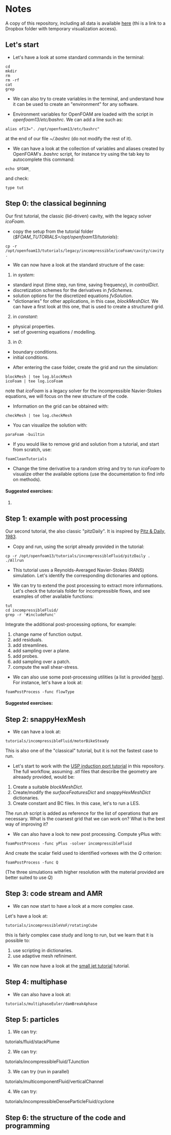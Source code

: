 # Notes

A copy of this repository, including all data is available [here](https://www.dropbox.com/scl/fo/831dyn6jb6kzsjlah0osh/AAJBztjOqlOzHatEmytXSHw?rlkey=677lqu8ws7un1pku7a5hx9cik&st=ij3sskru&dl=0) (thi is a link to a Dropbox folder with temporary visualization access).

## Let's start

* Let's have a look at some standard commands in the terminal: 
```
cd
mkdir
rm
rm -rf 
cat 
grep
```
* We can also try to create variables in the terminal, and understand how it can be used to create an "environment" for any software.

* Environment variables for OpenFOAM are loaded with the script in *openfoam13/etc/bashrc*. We can add a line such as: 
```
alias of13=". /opt/openfoam13/etc/bashrc"
```
at the end of our file *~/.bashrc* (do not modify the rest of it).

* We can have a look at the collection of variables and aliases created by OpenFOAM's *.bashrc* script, for instance try using the tab key to autocomplete this command:
```
echo $FOAM_
```
and check:
```
type tut
```

## Step 0: the classical beginning

Our first tutorial, the classic (lid-driven) cavity, with the legacy solver *icoFoam*. 

* copy the setup from the tutorial folder (*$FOAM_TUTORIALS=/opt/openfoam13/tutorials*):

```
cp -r /opt/openfoam13/tutorials/legacy/incompressible/icoFoam/cavity/cavity .
```

* We can now have a look at the standard structure of the case: 

1. in *system*:
- standard input (time step, run time, saving frequency), in *controlDict*.
- discretization schemes for the derivatives in *fvSchemes*.
- solution options for the discretized equations *fvSolution*.
- "dictionaries" for other applications, in this case, *blockMeshDict*. We can have a first look at this one, that is used to create a structured grid.
2. in *constant*: 
- physical properties.
- set of governing equations / modelling.
3. in *0*: 
- boundary conditions.
- initial conditions.

* After entering the case folder, create the grid and run the simulation:

```
blockMesh | tee log.blockMesh
icoFoam | tee log.icoFoam
```

note that *icoFoam* is a legacy solver for the incompressible Navier-Stokes equations, we will focus on the new structure of the code.

* Information on the grid can be obtained with:
```
checkMesh | tee log.checkMesh
```

* You can visualize the solution with: 
```
paraFoam -builtin
```

* If you would like to remove grid and solution from a tutorial, and start from scratch, use: 
```
foamCleanTutorials 
```

* Change the time derivative to a random string and try to run *icoFoam* to visualize other the available options (use the documentation to find info on methods).

#### Suggested exercises: 
1. 

## Step 1: example with post processing

Our second tutorial, the also classic "pitzDaily". It is inspired by [Pitz & Daily, 1983](https://doi.org/10.2514/3.8290).

* Copy and run, using the script already provided in the tutorial:

```
cp -r /opt/openfoam13/tutorials/incompressibleFluid/pitzDaily . 
./Allrun
```
* This tutorial uses a Reynolds-Averaged Navier-Stokes (RANS) simulation. Let's identify the corresponding dictionaries and options.

* We can try to extend the post processing to extract more informations. Let's check the tutorials folder for incompressible flows, and see examples of other available functions: 

```
tut
cd incompressibleFluid/
grep -r '#includeFunc'
```

Integrate the additional post-processing options, for example:
1. change name of function output.
2. add residuals.
3. add streamlines.
4. add sampling over a plane.
5. add probes.
6. add sampling over a patch.
7. compute the wall shear-stress. 

* We can also use some post-processing utilities (a list is provided [here](https://doc.cfd.direct/openfoam/user-guide-v13/post-processing-functionality#x41-2180007.3)). For instance, let's have a look at: 
```
foamPostProcess -func flowType
```
#### Suggested exercises: 

## Step 2: snappyHexMesh

* We can have a look at:
```
tutorials/incompressibleFluid/motorBikeSteady
```
This is also one of the "classical" tutorial, but it is not the fastest case to run.  

* Let's start to work with the [USP induction port tutorial](./Step_2_snappyHexMesh/USP_induction_port) in this repository. The full workflow, assuming *.stl* files that describe the geometry are alreaady provided, would be:

1. Create a suitable *blockMeshDict*.
2. Create/modify the *surfaceFeaturesDict* and *snappyHexMeshDict* dictionaries.
3. Create constant and BC files. In this case, let's to run a LES.

The *run.sh* script is added as reference for the list of operations that are necessary. What is the coarsest grid that we can work on? What is the best way of improving it?

* We can also have a look to new post processing. Compute yPlus with: 

```
foamPostProcess -func yPlus -solver incompressibleFluid
```

And create the scalar field used to identified vortexes with the *Q* criterion:

```
foamPostProcess -func Q
```
(The three simulations with higher resolution with the material provided are better suited to use *Q*)

## Step 3: code stream and AMR

* We can now start to have a look at a more complex case.

Let's have a look at:
```
tutorials/incompressibleVoF/rotatingCube
```
this is fairly complex case study and long to run, but we learn that it is possible to:

1. use scripting in dictionaries.
2. use adaptive mesh refiniment.

* We can now have a look at the [small jet tutorial](./Step_3_scripts_and_AMR/small_jet) tutorial. 

## Step 4: multiphase


* We can also have a look at:
```
tutorials/multiphaseEuler/damBreak4phase
```

## Step 5: particles

1. We can try:

tutorials/fluid/stackPlume

2. We can try:

tutorials/incompressibleFluid/TJunction

3. We can try (run in parallel)

tutorials/multicomponentFluid/verticalChannel

4. We can try: 

tutorials/incompressibleDenseParticleFluid/cyclone

## Step 6: the structure of the code and programming